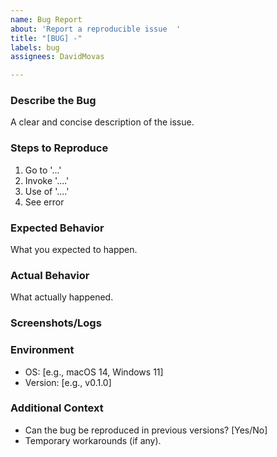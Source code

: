 ```yaml
---
name: Bug Report
about: 'Report a reproducible issue  '
title: "[BUG] -"
labels: bug
assignees: DavidMovas

---
```


### **Describe the Bug**  
A clear and concise description of the issue.  

### **Steps to Reproduce**  
1. Go to '...'  
2. Invoke '....'  
3. Use of '....'  
4. See error  

### **Expected Behavior**  
What you expected to happen.  

### **Actual Behavior**  
What actually happened.  

### **Screenshots/Logs**  

### **Environment**  
- OS: [e.g., macOS 14, Windows 11] 
- Version: [e.g., v0.1.0]  

### **Additional Context**  
- Can the bug be reproduced in previous versions? [Yes/No]  
- Temporary workarounds (if any).
